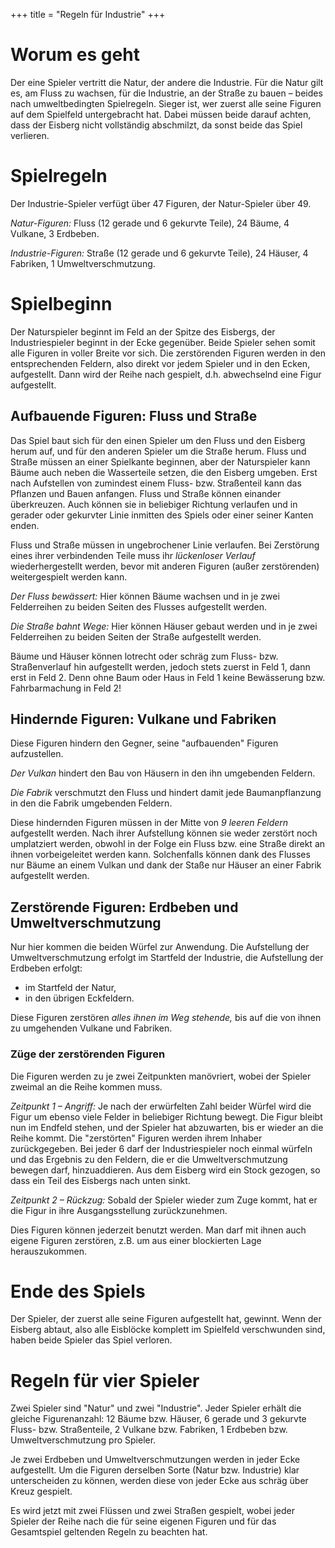 +++
title = "Regeln für Industrie"
+++

# Worum es geht

Der eine Spieler vertritt die Natur, der andere die Industrie.
Für die Natur gilt es, am Fluss zu wachsen, für die Industrie, an der Straße zu bauen – beides nach umweltbedingten Spielregeln.
Sieger ist, wer zuerst alle seine Figuren auf dem Spielfeld untergebracht hat.
Dabei müssen beide darauf achten, dass der Eisberg nicht vollständig abschmilzt, da sonst beide das Spiel verlieren.

# Spielregeln

Der Industrie-Spieler verfügt über 47 Figuren, der Natur-Spieler über 49.

*Natur-Figuren:* Fluss (12 gerade und 6 gekurvte Teile), 24 Bäume, 4 Vulkane, 3 Erdbeben.

*Industrie-Figuren:* Straße (12 gerade und 6 gekurvte Teile), 24 Häuser, 4 Fabriken, 1 Umweltverschmutzung.

# Spielbeginn

Der Naturspieler beginnt im Feld an der Spitze des Eisbergs, der Industriespieler beginnt in der Ecke gegenüber.
Beide Spieler sehen somit alle Figuren in voller Breite vor sich.
Die zerstörenden Figuren werden in den entsprechenden Feldern, also direkt vor jedem Spieler und in den Ecken, aufgestellt.
Dann wird der Reihe nach gespielt, d.h. abwechselnd eine Figur aufgestellt.


## Aufbauende Figuren: Fluss und Straße

Das Spiel baut sich für den einen Spieler um den Fluss und den Eisberg herum auf, und für den anderen Spieler um die Straße herum.
Fluss und Straße müssen an einer Spielkante beginnen, aber der Naturspieler kann Bäume auch neben die Wasserteile setzen, die den Eisberg umgeben.
Erst nach Aufstellen von zumindest einem Fluss- bzw. Straßenteil kann das Pflanzen und Bauen anfangen.
Fluss und Straße können einander überkreuzen.
Auch können sie in beliebiger Richtung verlaufen und in gerader oder gekurvter Linie inmitten des Spiels oder einer seiner Kanten enden.

Fluss und Straße müssen in ungebrochener Linie verlaufen.
Bei Zerstörung eines ihrer verbindenden Teile muss ihr *lückenloser Verlauf* wiederhergestellt werden, bevor mit anderen Figuren (außer zerstörenden) weitergespielt werden kann.

*Der Fluss bewässert:* Hier können Bäume wachsen und in je zwei Felderreihen zu beiden Seiten des Flusses aufgestellt werden.

*Die Straße bahnt Wege:* Hier können Häuser gebaut werden und in je zwei Felderreihen zu beiden Seiten der Straße aufgestellt werden.

Bäume und Häuser können lotrecht oder schräg zum Fluss- bzw. Straßenverlauf hin aufgestellt werden, jedoch stets zuerst in Feld 1, dann erst in Feld 2.
Denn ohne Baum oder Haus in Feld 1 keine Bewässerung bzw. Fahrbarmachung in Feld 2!

## Hindernde Figuren: Vulkane und Fabriken

Diese Figuren hindern den Gegner, seine "aufbauenden" Figuren aufzustellen.

*Der Vulkan* hindert den Bau von Häusern in den ihn umgebenden Feldern.

*Die Fabrik* verschmutzt den Fluss und hindert damit jede Baumanpflanzung in den die Fabrik umgebenden Feldern.

Diese hindernden Figuren müssen in der Mitte von *9 leeren Feldern* aufgestellt werden.
Nach ihrer Aufstellung können sie weder zerstört noch umplatziert werden, obwohl in der Folge ein Fluss bzw. eine Straße direkt an ihnen vorbeigeleitet werden kann.
Solchenfalls können dank des Flusses nur Bäume an einem Vulkan und dank der Staße nur Häuser an einer Fabrik aufgestellt werden.

## Zerstörende Figuren: Erdbeben und Umweltverschmutzung

Nur hier kommen die beiden Würfel zur Anwendung.
Die Aufstellung der Umweltverschmutzung erfolgt im Startfeld der Industrie, die Aufstellung der Erdbeben erfolgt:

- im Startfeld der Natur,
- in den übrigen Eckfeldern.

Diese Figuren zerstören *alles ihnen im Weg stehende,* bis auf die von ihnen zu umgehenden Vulkane und Fabriken.

### Züge der zerstörenden Figuren

Die Figuren werden zu je zwei Zeitpunkten manövriert, wobei der Spieler zweimal an die Reihe kommen muss.

*Zeitpunkt 1 – Angriff:* Je nach der erwürfelten Zahl beider Würfel wird die Figur um ebenso viele Felder in beliebiger Richtung bewegt.
Die Figur bleibt nun im Endfeld stehen, und der Spieler hat abzuwarten, bis er wieder an die Reihe kommt.
Die "zerstörten" Figuren werden ihrem Inhaber zurückgegeben.
Bei jeder 6 darf der Industriespieler noch einmal würfeln und das Ergebnis zu den Feldern, die er die Umweltverschmutzung bewegen darf, hinzuaddieren.
Aus dem Eisberg wird ein Stock gezogen, so dass ein Teil des Eisbergs nach unten sinkt.

*Zeitpunkt 2 – Rückzug:* Sobald der Spieler wieder zum Zuge kommt, hat er die Figur in ihre Ausgangsstellung zurückzunehmen.

Dies Figuren können jederzeit benutzt werden.
Man darf mit ihnen auch eigene Figuren zerstören, z.B. um aus einer blockierten Lage herauszukommen.

# Ende des Spiels

Der Spieler, der zuerst alle seine Figuren aufgestellt hat, gewinnt.
Wenn der Eisberg abtaut, also alle Eisblöcke komplett im Spielfeld verschwunden sind, haben beide Spieler das Spiel verloren.

# Regeln für vier Spieler

Zwei Spieler sind "Natur" und zwei "Industrie".
Jeder Spieler erhält die gleiche Figurenanzahl: 12 Bäume bzw. Häuser, 6 gerade und 3 gekurvte Fluss- bzw. Straßenteile, 2 Vulkane bzw. Fabriken, 1 Erdbeben bzw. Umweltverschmutzung pro Spieler.

Je zwei Erdbeben und Umweltverschmutzungen werden in jeder Ecke aufgestellt.
Um die Figuren derselben Sorte (Natur bzw. Industrie) klar unterscheiden zu können, werden diese von jeder Ecke aus schräg über Kreuz gespielt.

Es wird jetzt mit zwei Flüssen und zwei Straßen gespielt, wobei jeder Spieler der Reihe nach die für seine eigenen Figuren und für das Gesamtspiel geltenden Regeln zu beachten hat.
